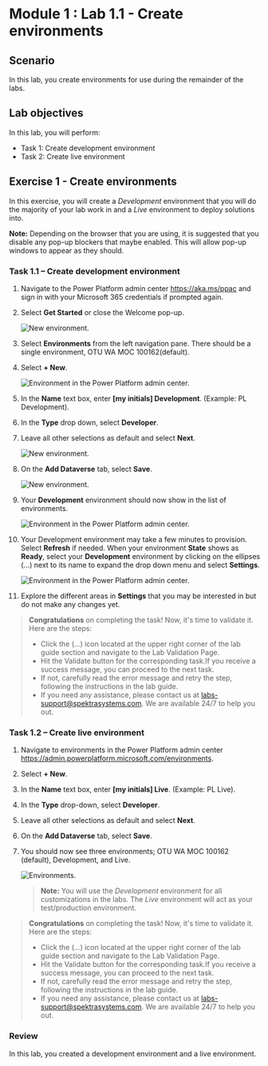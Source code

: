 # Module 1 : Lab 1.1 - Create environments

## Scenario

In this lab, you create environments for use during the remainder of the labs.

## Lab objectives
In this lab, you will perform:

+ Task 1: Create development environment
+ Task 2: Create live environment

## Exercise 1 - Create environments

In this exercise, you will create a *Development* environment that you will do the majority of your lab work in and a *Live* environment to deploy solutions into.

**Note:** Depending on the browser that you are using, it is suggested that you disable any pop-up blockers that maybe enabled. This will allow pop-up windows to appear as they should.

### Task 1.1 – Create development environment

1.  Navigate to the Power Platform admin center https://aka.ms/ppac  and sign in with your Microsoft 365 credentials if prompted again.

1.  Select **Get Started** or close the Welcome pop-up.
   
    ![New environment.](../media/ss1pl-200.png) 

1.  Select **Environments** from the left navigation pane. There should be a single environment, OTU WA MOC 100162(default).

1.  Select **+ New**.

    ![Environment in the Power Platform admin center.](../media/ss-3pl-200.png)

1.  In the **Name** text box, enter **[my initials] Development**. (Example: PL Development).

1.  In the **Type** drop down, select **Developer**.

1.  Leave all other selections as default and select **Next**.

    ![New environment.](../media/pg-1ss-2-1.png)

1.  On the **Add Dataverse** tab, select **Save**.

   
    ![New environment.](../media/ss7.png)

1.  Your **Development** environment should now show in the list of environments.

    ![Environment in the Power Platform admin center.](../media/pg-2ss-3.png)

1.  Your Development environment may take a few minutes to provision. Select **Refresh** if needed. When your environment **State** shows as **Ready**, select your **Development** environment by clicking on the ellipses (...) next to its name to expand the drop down menu and select **Settings**.

    ![Environment in the Power Platform admin center.](../media/pg-2ss-4.png)

1.  Explore the different areas in **Settings** that you may be interested in but do not make any changes yet.
   
   > **Congratulations** on completing the task! Now, it's time to validate it. Here are the steps:
> - Click the (...) icon located at the upper right corner of the lab guide section and navigate to the Lab Validation Page.
> - Hit the Validate button for the corresponding task.If you receive a success message, you can proceed to the next task. 
> - If not, carefully read the error message and retry the step, following the instructions in the lab guide.
> - If you need any assistance, please contact us at labs-support@spektrasystems.com. We are available 24/7 to help you out.


### Task 1.2 – Create live environment

1.  Navigate to environments in the Power Platform admin center <https://admin.powerplatform.microsoft.com/environments>.

1.  Select **+ New**. 

1.  In the **Name** text box, enter **[my initials] Live**. (Example: PL Live).

1.  In the **Type** drop-down, select **Developer**.

1.  Leave all other selections as default and select **Next**.

1.  On the **Add Dataverse** tab, select **Save**.

1.  You should now see three environments; OTU WA MOC 100162 (default), Development, and Live.

     ![Environments.](../media/pg-2ss-5-1.png)

    > **Note:** You will use the *Development* environment for all customizations in the labs. The *Live* environment will act as your test/production environment.

   > **Congratulations** on completing the task! Now, it's time to validate it. Here are the steps:
> - Click the (...) icon located at the upper right corner of the lab guide section and navigate to the Lab Validation Page.
> - Hit the Validate button for the corresponding task.If you receive a success message, you can proceed to the next task. 
> - If not, carefully read the error message and retry the step, following the instructions in the lab guide.
> - If you need any assistance, please contact us at labs-support@spektrasystems.com. We are available 24/7 to help you out.
 


### Review
In this lab, you created a development environment and a live environment.


